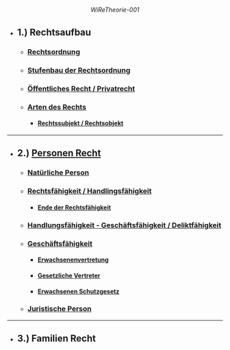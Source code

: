###### <p align="center"> WiReTheorie-001 </p>

<div align="left">

- ## 1.) Rechtsaufbau  
  - ### [Rechtsordnung](https://github.com/IxI-Enki/WiReTheorie-001/blob/master/RechtsOrdung.md#-rechtsordnung-)
  - ### [Stufenbau der Rechtsordnung](https://github.com/IxI-Enki/WiReTheorie-001/blob/master/RechtsOrdung.md#-stufenbau-der-rechtsordnung-)
  - ### [Öffentliches Recht / Privatrecht](https://github.com/IxI-Enki/WiReTheorie-001/blob/master/RechtsOrdung.md#-%C3%B6ffentliches-recht--privatrecht-)
  - ### [Arten des Rechts](https://github.com/IxI-Enki/WiReTheorie-001/blob/master/RechtsOrdung.md#-arten-des-rechts-)
    - #### [Rechtssubjekt / Rechtsobjekt](https://github.com/IxI-Enki/WiReTheorie-001/blob/master/RechtsOrdung.md#-rechtssubjekt--rechtsobjekt)

---

- ## 2.) [Personen Recht](https://github.com/IxI-Enki/WiReTheorie-001/blob/master/Personenrecht.md#-personenrecht-)
  - ### [Natürliche Person](https://github.com/IxI-Enki/WiReTheorie-001/blob/master/Personenrecht.md#-nat%C3%BCrliche-person-)
  - ### [Rechtsfähigkeit / Handlingsfähigkeit](https://github.com/IxI-Enki/WiReTheorie-001/blob/master/Personenrecht.md#-rechtsf%C3%A4higkeit--handlungsf%C3%A4higkeit-)
    - #### [Ende der Rechtsfähigkeit](https://github.com/IxI-Enki/WiReTheorie-001/blob/master/Personenrecht.md#-ende-der-rechtsf%C3%A4higkeit-)
  - ### [Handlungsfähigkeit - Geschäftsfähigkeit / Deliktfähigkeit](https://github.com/IxI-Enki/WiReTheorie-001/blob/master/Personenrecht.md#-handlungsf%C3%A4hikeit-)
  - ### [Geschäftsfähigkeit](https://github.com/IxI-Enki/WiReTheorie-001/blob/master/Personenrecht.md#-gesch%C3%A4ftsf%C3%A4higkeit-)
    - #### [Erwachsenenvertretung](https://github.com/IxI-Enki/WiReTheorie-001/blob/master/Personenrecht.md#-erwachsenen-vertretung-)
    - #### [Gesetzliche Vertreter](https://github.com/IxI-Enki/WiReTheorie-001/blob/master/Personenrecht.md#-gesetzliche-vertreter-)
    - #### [Erwachsenen Schutzgesetz](https://github.com/IxI-Enki/WiReTheorie-001/blob/master/Personenrecht.md#-erwachsenen-schutzgesetz-)
  - ### [Juristische Person](https://github.com/IxI-Enki/WiReTheorie-001/blob/master/Personenrecht.md#-juristische-person-)
---

- ## 3.) Familien Recht

<!---
</div>
<div align="right">
  
<details>
  <summary>click für Übung</summary>

  <img src="./img/uebung001.png" alt="uebung1" width=70%>

</details>
</div>

--->
